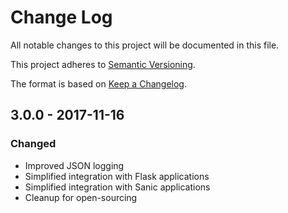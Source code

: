 # Change Log
All notable changes to this project will be documented in this file.

This project adheres to [Semantic Versioning](http://semver.org/).

The format is based on [Keep a Changelog](http://keepachangelog.com/).


## 3.0.0 - 2017-11-16

### Changed
 - Improved JSON logging
 - Simplified integration with Flask applications
 - Simplified integration with Sanic applications
 - Cleanup for open-sourcing

